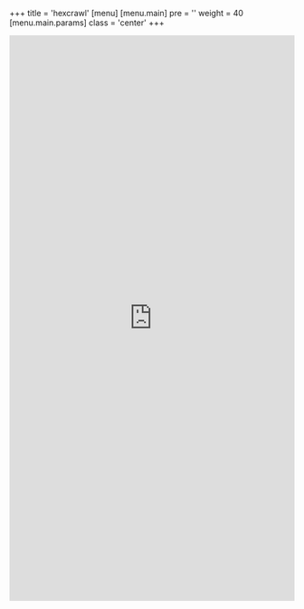 +++
title = 'hexcrawl'
[menu]
  [menu.main]
    pre = '<i class="fa-solid fa-code"></i>'
    weight = 40
    [menu.main.params]
      class = 'center'
+++
<p>
<iframe src="https://null.perchance.org/bx-hexcrawl" style="width:100%; height:1000px; border:none;"></iframe>